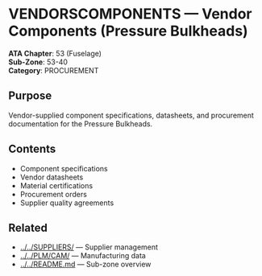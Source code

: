 # VENDORSCOMPONENTS — Vendor Components (Pressure Bulkheads)

**ATA Chapter**: 53 (Fuselage)  
**Sub-Zone**: 53-40  
**Category**: PROCUREMENT

## Purpose

Vendor-supplied component specifications, datasheets, and procurement documentation for the Pressure Bulkheads.

## Contents

- Component specifications
- Vendor datasheets
- Material certifications
- Procurement orders
- Supplier quality agreements

## Related

- [../../SUPPLIERS/](../../SUPPLIERS/) — Supplier management
- [../../PLM/CAM/](../../PLM/CAM/) — Manufacturing data
- [../../README.md](../../README.md) — Sub-zone overview
